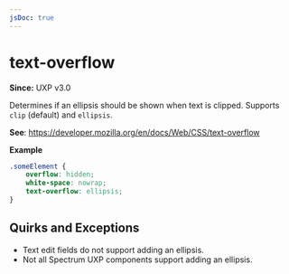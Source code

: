 ```yaml
---
jsDoc: true
---
```

# text-overflow

**Since:** UXP v3.0

Determines if an ellipsis should be shown when text is clipped. Supports `clip` (default) and `ellipsis`.

**See**: https://developer.mozilla.org/en/docs/Web/CSS/text-overflow

**Example**

```css
.someElement {
    overflow: hidden;
    white-space: nowrap;
    text-overflow: ellipsis;
}
```

## Quirks and Exceptions

* Text edit fields do not support adding an ellipsis.
* Not all Spectrum UXP components support adding an ellipsis.

